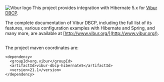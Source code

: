 <img align="left" src="http://www.vibur.org/img/vibur-130x130.png" alt="Vibur logo"></img>
This project provides integration with Hibernate 5.x for [Vibur DBCP](https://github.com/vibur/vibur-dbcp).

The complete documentation of Vibur DBCP, including the full list of its features, various configuration 
examples with Hibernate and Spring, and many more, are available at [http://www.vibur.org/](http://www.vibur.org/).

##
The project maven coordinates are:

```
<dependency>
  <groupId>org.vibur</groupId>
  <artifactId>vibur-dbcp-hibernate5</artifactId>
  <version>21.1</version>
</dependency>   
```
